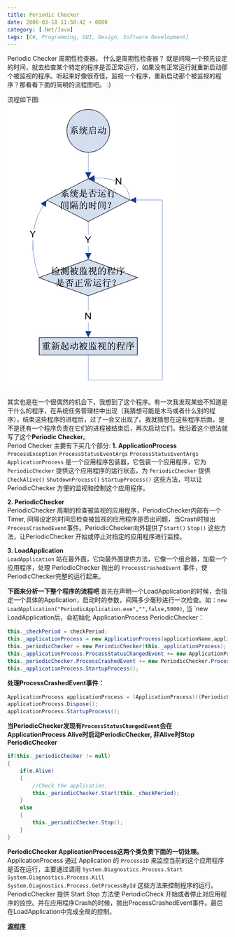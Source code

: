 ```yaml
---
title: Periodic Checker
date: 2006-03-18 11:58:42 + 0080
category: [.Net/Java]
tags: [C#, Programming, GUI, Design, Software Development]
---
```


Periodic Checker 周期性检查器。 什么是周期性检查器？ 就是间隔一个预先设定的时间，就去检查某个特定的程序是否正常运行，如果没有正常运行就重新启动那个被监视的程序。听起来好像很奇怪，监视一个程序，重新启动那个被监视的程序？那看看下面的简明的流程图吧。 :)  

流程如下图:  
![Flow](/assets/attachments/2006/03/18_121859_fc5jperiodicchecker.gif)  

其实也是在一个很偶然的机会下，我想到了这个程序。有一次我发现某些不知道是干什么的程序，在系统任务管理栏中出现（我猜想可能是木马或者什么别的程序），结束这些程序的进程后，过了一会又出现了。我就猜想在这些程序后面，是不是还有一个程序负责在它们的进程被结束后，再次启动它们。我沿着这个想法就写了这个**Periodic Checker**。  
Period Checker 主要有下买几个部分:
**1. ApplicationProcess**
`ProcessException`
`ProcessStatusEventArgs`
`ProcessStatusEventArgs`
`ApplicationProcess` 是一个应用程序包装器，它包装一个应用程序，它为 `PeriodicChecker` 提供这个应用程序的运行状态，为 `PeriodicChecker` 提供 `CheckAlive()` `ShutdownProcess()` `StartupProcess()` 这些方法，可以让 PeriodicChecker 方便的监视和控制这个应用程序。  

**2. PeriodicChecker**  
PeriodicChecker 周期的检查被监视的应用程序，PeriodicChecker内部有一个Timer, 间隔设定的时间后检查被监视的应用程序是否出问题，当Crash时抛出`ProcessCrashedEvent`事件。PeriodicChecker向外提供了`Start()` `Stop()` 这些方法，让PeriodicChecker 开始或停止对指定的应用程序进行监控。  

**3. LoadApplication**  
`LoadApplication` 站在最外面，它向最外面提供方法，它像一个组合器，加载一个应用程序，处理 PeriodicChecker 抛出的 `ProcessCrashedEvent` 事件，使PeriodicChecker完整的运行起来。  

 **下面来分析一下整个程序的流程吧** 
首先在声明一个LoadApplication的时候，会指定一个具体的Application，启动时的参数，间隔多少毫秒进行一次检查。如：`new LoadApplication("PeriodicApplication.exe","",false,5000)`, 当 `new LoadApplication后，会初始化 ApplicationProcess PeriodicChecker：
```c# 
this._checkPeriod = checkPeriod; 
this._applicationProcess = new ApplicationProcess(applicationName,applicationArgs,withPath); 
this._periodicChecker = new PeriodicChecker(this._applicationProcess); 
this._applicationProcess.ProcessStatusChangedEvent += new ApplicationProcess.ProcessStatusEventHandler(_applicationProcess_ProcessStatusChangedEvent); 
this._periodicChecker.ProcessCrashedEvent += new PeriodicChecker.ProcessStatusEventHandler(_periodicChecker_ProcessCrashedEvent); 
this._applicationProcess.StartupProcess(); 
```

 **处理ProcessCrashedEvent事件：**  
```c#
ApplicationProcess applicationProcess = (ApplicationProcess)((PeriodicChecker)sender).CheckedApplication; 
applicationProcess.Dispose(); 
applicationProcess.StartupProcess(); 
```

 **当PeriodicChecker发现有`ProcessStatusChangedEvent`会在ApplicationProcess Alive时启动PeriodicChecker, 非Alive时Stop PeriodicChecker**  
```c#
if(this._periodicChecker != null)  
{  
    if(e.Alive)  
    {  
        //Check the application.  
        this._periodicChecker.Start(this._checkPeriod); 
    }  
    else  
    {  
        this._periodicChecker.Stop(); 
    }  
}
```
**PeriodicChecker ApplicationProcess这两个类负责下面的一切处理。**  
ApplicationProcess 通过 Application 的 `ProcessID` 来监控当前的这个应用程序是否在运行，主要通过调用 `System.Diagnostics.Process.Start` `System.Diagnostics.Process.Kill` `System.Diagnostics.Process.GetProcessById` 这些方法来控制程序的运行。  
PeriodicChecker 提供 Start Stop 方法使 PeriodicCheck 开始或者停止对应用程序的监控。并在应用程序Crash的时候，抛出ProcessCrashedEvent事件。最后在LoadApplication中完成全局的控制。  

[**源程序**](/assets/attachments/2006/03/18_132616_a8zdPeriodicChecker.rar)
